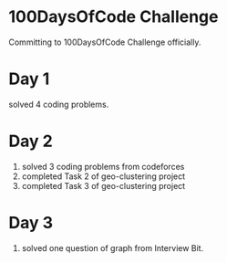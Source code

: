 # 100DaysOfCode Challenge

Committing to 100DaysOfCode Challenge officially.

# Day 1 
solved 4 coding problems.

# Day 2
1) solved 3 coding problems from codeforces
2) completed Task 2 of geo-clustering project 
3) completed Task 3 of geo-clustering project

# Day 3
1) solved one question of graph from Interview Bit.